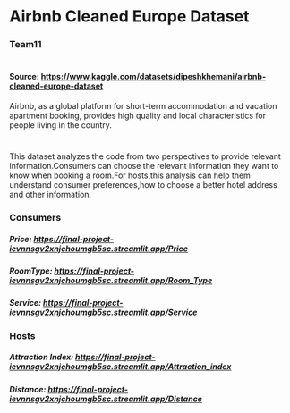 # Airbnb Cleaned Europe Dataset
### Team11
#
#### Source: https://www.kaggle.com/datasets/dipeshkhemani/airbnb-cleaned-europe-dataset
Airbnb, as a global platform for short-term accommodation and vacation apartment booking, provides high quality and local characteristics for people living in the country.
#
This dataset analyzes the code from two perspectives to provide relevant information.Consumers can choose the relevant information they want to know when booking a room.For hosts,this analysis can help them understand consumer preferences,how to choose a better hotel address and other information.
### Consumers
##### Price: https://final-project-ievnnsgv2xnjchoumgb5sc.streamlit.app/Price
##### RoomType: https://final-project-ievnnsgv2xnjchoumgb5sc.streamlit.app/Room_Type
##### Service: https://final-project-ievnnsgv2xnjchoumgb5sc.streamlit.app/Service
### Hosts
##### Attraction Index: https://final-project-ievnnsgv2xnjchoumgb5sc.streamlit.app/Attraction_index
##### Distance: https://final-project-ievnnsgv2xnjchoumgb5sc.streamlit.app/Distance

